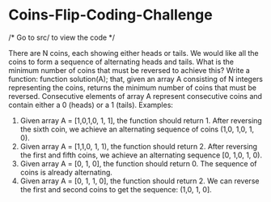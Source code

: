 # Coins-Flip-Coding-Challenge

/* Go to src/ to view the code */

There are N coins, each showing either heads or tails. We would like all the
coins to form a sequence of alternating heads and tails. What is the
minimum number of coins that must be reversed to achieve this?
Write a function:
function solution(A);
that, given an array A consisting of N integers representing the coins,
returns the minimum number of coins that must be reversed. Consecutive
elements of array A represent consecutive coins and contain either a 0
(heads) or a 1 (tails).
Examples:
1. Given array A = [1,0,1,0, 1, 1], the function should return 1. After
reversing the sixth coin, we achieve an alternating sequence of coins (1,0,
1,0, 1, 0).
2. Given array A = [1,1,0, 1, 1), the function should return 2. After reversing
the first and fifth coins, we achieve an alternating sequence [0, 1,0, 1, 0).
3. Given array A = [0, 1, 0], the function should return 0. The sequence of
coins is already alternating.
4. Given array A = [0, 1, 1, 0], the function should return 2. We can reverse
the first and second coins to get the sequence: (1,0, 1, 0].

